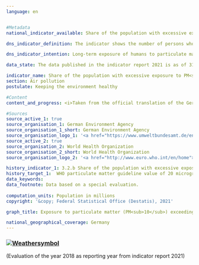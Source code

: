 ```yaml
---
language: en    


#Metadata    
national_indicator_available: Share of the population with excessive exposure to PM<sub>10</sub>    

dns_indicator_definition: The indicator shows the number of persons who are exposed at their place of residence to an annual average or more than 20 micrograms (µg) of PM<sub>10</sub> particulate matter (dust particles with a diameter not exceeding 10 micrometres (µm)) per cubic metre (m³) of air.    

dns_indicator_intention: Long-term exposure of humans to particulate matter is especially liable to lead to health problems such as respiratory and cardiovascular disorders as well as increasing the risk of type-2 diabetes and neurodegenerative diseases. Accordingly, to achieve better health protection, the aim is to ensure by 2030 that no one in Germany is exposed at their place of residence to a concentration of particles (PM<sub>10</sub>) exceeding 20 μg per cubic metre (m³) of air, averaged over one year. The guideline value of 20 µg/m³ corresponds to the level recommended by the World Health Organization and is far more stringent than the 40 µg annual mean ceiling that applies in the EU.    

data_state: The data published in the indicator report 2021 is as of 31.12.2020. The data shown on the DNS-Online-Platform is updated regularly, so that more current data may be available online than published in the indicator report 2021.    

indicator_name: Share of the population with excessive exposure to PM<sub>10</sub>    
section: Air pollution    
postulate: Keeping the environment healthy    

#Content    
content_and_progress: <i>Taken from the official translation of the German Sustainable Development Strategy</i><br><br>Direct sources of particulate matter are the industrial generation of energy and heat, agriculture, road traffic and heating, particularly with solid fuels and more especially with wood in household fireplaces or stoves. Particulate matter, however, can also occur through the formation of secondary particles as a result of chemical reactions with precursors such as sulphur oxide, nitrogen oxides, ammonia and organic carbon.<br><br>The particulate matter (PM<sub>10</sub>) contained in the air is measured at a total of more than 370 air monitoring sites in both metropolitan and rural areas of Germany. For methodological reasons, the indicator is based only on the readings from the monitoring sites that are not exposed to direct particulate emissions from traffic or to any other significant local sources, because these measure only high localised concentrations (hot spots) and not area-wide particulate air pollution. From a combination of model results with the measured monitoring data on background concentrations, the particulate concentrations for the whole area of Germany are obtained. These concentrations are combined with information on population distribution to determine the number of persons who are exposed to annual mean particulate pollution of more than 20 micrograms per cubic metre of air at their place of residence. Since the model includes only those monitoring sites which are not exposed to direct particulate emissions from local sources, it may be assumed that the indicator underestimates the actual number of persons whose exposure to particulate matter exceeds the guideline value of the World Health Organization.<br><br>Rather than reflecting nationwide adherence to the guideline value, the indicator therefore depicts the level of adherence for the population who live in places remote from sources of high particulate emissions. It says nothing about the exposure level of the population as a whole or about variations in the course of the year. This indicator, moreover, does not take separate account of emissions of finer particulates (PM<sub>2.5</sub> and PM0.1).<br><br>Exposure to PM<sub>10</sub> fell considerably from 2007 to 2018. The average exposure, weighted by population, was around 18.9 micrograms per cubic metre of air in 2007, it was down to about 15.4 µg/m³ by 2018. Over the same period there was also a sharp fall in the number of people who were exposed at their place of residence to annual mean concentrations of more than 20 µg of PM<sub>10</sub> per m³. In 2007, there were 29.7 million such persons, but in 2018 there were only about 2.9 million.<br><br>Weather also influences the measurements of airborne particulate matter. Part of the reason for the sharp drop in 2011 and subsequent years is presumably that there were relatively few instances of temperature inversion in the winter months, although that curve has flattened out since 2015. Depending on wind speed, direction and air temperature, particulate matter may be transported into other regions and countries or else, during inversions, may become more concentrated at its place of origin.<br><br>If the average trend of recent years continues, the target of ensuring that the population nationwide is exposed to an annual mean concentration of less that 20 µg of airborne PM<sub>10</sub> per cubic metre is likely to be achieved.    

#Sources    
source_active_1: true
source_organisation_1: German Environment Agency
source_organisation_1_short: German Environment Agency
source_organisation_logo_1: '<a href="https://www.umweltbundesamt.de/en"><img src="https://g205sdgs.github.io/sdg-indicators/public/LogosEn/uba.png" alt=" German Environment Agency" title="Click here to visit the homepage of the organization" style="border: transparent"/></a>'
source_active_2: true
source_organisation_2: World Health Organization
source_organisation_2_short: World Health Organization
source_organisation_logo_2: '<a href="http://www.euro.who.int/en/home"><img src="https://g205sdgs.github.io/sdg-indicators/public/LogosEn/who.png" alt=" World Health Organization" title="Click here to visit the homepage of the organization" style="border: transparent"/></a>'    

history_indicator_1: 3.2.b Share of the population with excessive exposure to PM<sub>10</sub>                    
history_target_1:  WHO particulate matter guideline value of 20 micrograms/cubic metre for PM<sub>10</sub> to be adhered to as widely as possible by 2030    
data_keywords:    
data_footnote: Data based on a special evaluation.    
    
computation_units: Population in millions    
copyright: '&copy; Federal Statistical Office (Destatis), 2021'    

graph_title: Exposure to particulate matter (PM<sub>10</sub>) exceeding the WHO benchmark of 20 µg per m³ of air as an annual average    

national_geographical_coverage: Germany    
---    
```

<div>
  <div class="my-header">
    <h3>
      <a href="https://sustainabledevelopment-deutschland.github.io/en/status/"><img src="https://g205sdgs.github.io/sdg-indicators/public/Wettersymbole/Sonne.png" title="The indicator is "on track" and is expected to meet or is already meeting the target if development continues." alt="Weathersymbol" />
      </a>
    </h3>
  </div>
  <div class="my-header-note">
    <span> (Evaluation of the year 2018 as reporting year from indicator report 2021)</span>
  </div>
</div>
